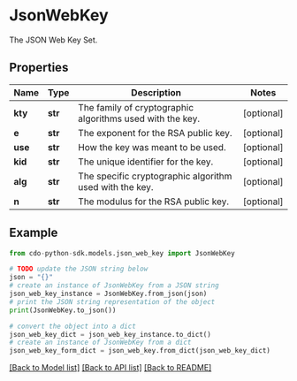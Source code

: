 # JsonWebKey

The JSON Web Key Set.

## Properties

Name | Type | Description | Notes
------------ | ------------- | ------------- | -------------
**kty** | **str** | The family of cryptographic algorithms used with the key. | [optional] 
**e** | **str** | The exponent for the RSA public key. | [optional] 
**use** | **str** | How the key was meant to be used. | [optional] 
**kid** | **str** | The unique identifier for the key. | [optional] 
**alg** | **str** | The specific cryptographic algorithm used with the key. | [optional] 
**n** | **str** | The modulus for the RSA public key. | [optional] 

## Example

```python
from cdo-python-sdk.models.json_web_key import JsonWebKey

# TODO update the JSON string below
json = "{}"
# create an instance of JsonWebKey from a JSON string
json_web_key_instance = JsonWebKey.from_json(json)
# print the JSON string representation of the object
print(JsonWebKey.to_json())

# convert the object into a dict
json_web_key_dict = json_web_key_instance.to_dict()
# create an instance of JsonWebKey from a dict
json_web_key_form_dict = json_web_key.from_dict(json_web_key_dict)
```
[[Back to Model list]](../README.md#documentation-for-models) [[Back to API list]](../README.md#documentation-for-api-endpoints) [[Back to README]](../README.md)


